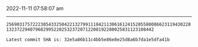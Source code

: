 2022-11-11 07:58:07 am

---

`256903175722230543325042213279911184211306161241528558008662311943022813237229407968299522025323720712208192280025831123108442`

`Latest commit SHA is: 32e5a86b11c4bb5e86e8e25d8a6b7da1e5dfa41b `
